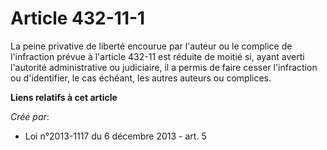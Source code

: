 # Article 432-11-1

La peine privative de liberté encourue par l'auteur ou le complice de l'infraction prévue à l'article 432-11 est réduite de
moitié si, ayant averti l'autorité administrative ou judiciaire, il a permis de faire cesser l'infraction ou d'identifier, le
cas échéant, les autres auteurs ou complices.

**Liens relatifs à cet article**

_Créé par_:

  - Loi n°2013-1117 du 6 décembre 2013 - art. 5
